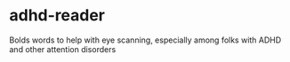 # adhd-reader
Bolds words to help with eye scanning, especially among folks with ADHD and other attention disorders
